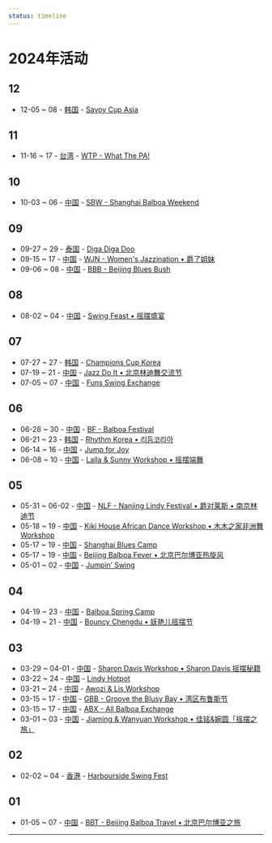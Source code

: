 ```yaml
---
status: timeline
---
```


# 2024年活动
## 12

- 12-05 ~ 08 - [韩国](2024/ko_KR/index.md) - [Savoy Cup Asia](2024/ko_KR/savoy-cup-asia.md)

## 11

- 11-16 ~ 17 - [台湾](2024/zh_TW/index.md) - [WTP - What The PA!](2024/zh_TW/what-the-pa.md)

## 10

- 10-03 ~ 06 - [中国](2024/zh_CN/index.md) - [SBW - Shanghai Balboa Weekend](2024/zh_CN/shanghai-balboa-weekend.md)

## 09

- 09-27 ~ 29 - [泰国](2024/th_TH/index.md) - [Diga Diga Doo](2024/th_TH/diga-diga-doo.md)
- 09-15 ~ 17 - [中国](2024/zh_CN/index.md) - [WJN - Women's Jazzination • 爵了姐妹](2024/zh_CN/womens-jazzination.md)
- 09-06 ~ 08 - [中国](2024/zh_CN/index.md) - [BBB - Beijing Blues Bush](2024/zh_CN/beijing-blues-bush.md)

## 08

- 08-02 ~ 04 - [中国](2024/zh_CN/index.md) - [Swing Feast • 摇摆盛宴](2024/zh_CN/swing-feast.md)

## 07

- 07-27 ~ 27 - [韩国](2024/ko_KR/index.md) - [Champions Cup Korea](2024/ko_KR/champions-cup-korea.md)
- 07-19 ~ 21 - [中国](2024/zh_CN/index.md) - [Jazz Do It • 北京林迪舞交流节](2024/zh_CN/jazz-do-it.md)
- 07-05 ~ 07 - [中国](2024/zh_CN/index.md) - [Funs Swing Exchange](2024/zh_CN/funs-swing-exchange.md)

## 06

- 06-28 ~ 30 - [中国](2024/zh_CN/index.md) - [BF - Balboa Festival](2024/zh_CN/balboa-festival.md)
- 06-21 ~ 23 - [韩国](2024/ko_KR/index.md) - [Rhythm Korea • 리듬코리아](2024/ko_KR/rhythm-korea.md)
- 06-14 ~ 16 - [中国](2024/zh_CN/index.md) - [Jump for Joy](2024/zh_CN/jump-for-joy.md)
- 06-08 ~ 10 - [中国](2024/zh_CN/index.md) - [Lalla & Sunny Workshop • 摇摆端舞](2024/zh_CN/dali-lalla-n-sunny-workshop.md)

## 05

- 05-31 ~ 06-02 - [中国](2024/zh_CN/index.md) - [NLF - Nanjing Lindy Festival • 爵对莱斯 • 南京林迪节](2024/zh_CN/nanjing-lindy-festival.md)
- 05-18 ~ 19 - [中国](2024/zh_CN/index.md) - [Kiki House African Dance Workshop • 木木之家非洲舞 Workshop](2024/zh_CN/xiamen-kiki-house-african-dance-workshop.md)
- 05-17 ~ 19 - [中国](2024/zh_CN/index.md) - [Shanghai Blues Camp](2024/zh_CN/shanghai-blues-camp.md)
- 05-17 ~ 19 - [中国](2024/zh_CN/index.md) - [Beijing Balboa Fever • 北京巴尔博亚热旋风](2024/zh_CN/beijing-balboa-fever.md)
- 05-01 ~ 02 - [中国](2024/zh_CN/index.md) - [Jumpin’ Swing](2024/zh_CN/jumping-swing.md)

## 04

- 04-19 ~ 23 - [中国](2024/zh_CN/index.md) - [Balboa Spring Camp](2024/zh_CN/balboa-spring-camp.md)
- 04-19 ~ 21 - [中国](2024/zh_CN/index.md) - [Bouncy Chengdu • 妖艳儿摇摆节](2024/zh_CN/bouncy-chengdu.md)

## 03

- 03-29 ~ 04-01 - [中国](2024/zh_CN/index.md) - [Sharon Davis Workshop • Sharon Davis 摇摆秘籍](2024/zh_CN/beijing-sharon-davis-workshop.md)
- 03-22 ~ 24 - [中国](2024/zh_CN/index.md) - [Lindy Hotpot](2024/zh_CN/lindy-hotpot.md)
- 03-21 ~ 24 - [中国](2024/zh_CN/index.md) - [Awozi & Lis Workshop](2024/zh_CN/xiamen-awozi-n-lis-workshop.md)
- 03-15 ~ 17 - [中国](2024/zh_CN/index.md) - [GBB - Groove the Blusy Bay • 湾区布鲁斯节](2024/zh_CN/groove-the-blusy-bay.md)
- 03-15 ~ 17 - [中国](2024/zh_CN/index.md) - [ABX - All Balboa Exchange](2024/zh_CN/all-balboa-exchange.md)
- 03-01 ~ 03 - [中国](2024/zh_CN/index.md) - [Jiaming & Wanyuan Workshop • 佳铭&婉圆「摇摆之旅」](2024/zh_CN/xiamen-jiaming-n-wanyuan-workshop.md)

## 02

- 02-02 ~ 04 - [香港](2024/zh_HK/index.md) - [Harbourside Swing Fest](2024/zh_HK/harbourside-swing-fest.md)

## 01

- 01-05 ~ 07 - [中国](2024/zh_CN/index.md) - [BBT - Beijing Balboa Travel • 北京巴尔博亚之旅](2024/zh_CN/beijing-balboa-travel.md)

---

